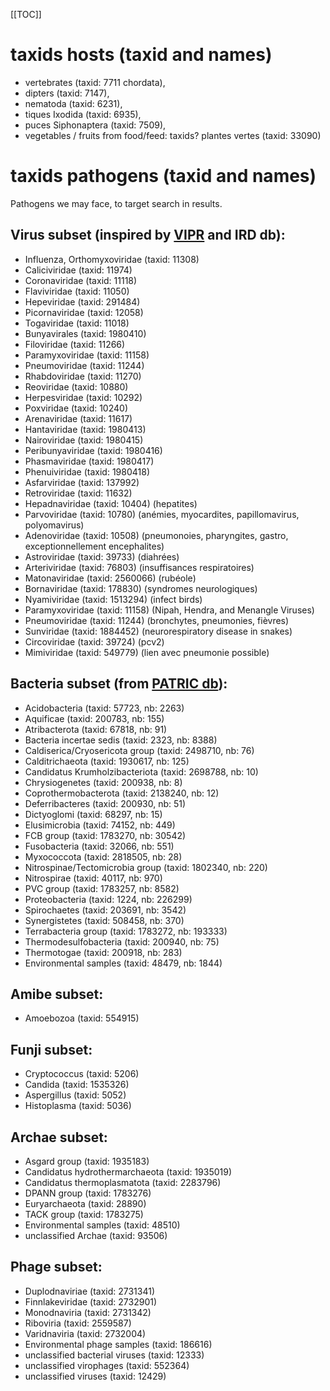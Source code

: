[[TOC]]

# taxids hosts (taxid and names)

- vertebrates (taxid: 7711  chordata),
- dipters (taxid: 7147),
- nematoda (taxid: 6231),
- tiques Ixodida (taxid: 6935),
- puces Siphonaptera (taxid: 7509),
- vegetables / fruits from food/feed: taxids? plantes vertes (taxid: 33090)

# taxids pathogens (taxid and names)

Pathogens we may face, to target search in results.

## Virus subset (inspired by [VIPR](https://www.viprbrc.org/brc/home.spg?decorator=vipr) and IRD db):
  - Influenza, Orthomyxoviridae (taxid: 11308)
  - Caliciviridae (taxid: 11974)
  - Coronaviridae (taxid: 11118)
  - Flaviviridae (taxid: 11050)
  - Hepeviridae (taxid: 291484)
  - Picornaviridae (taxid: 12058)
  - Togaviridae (taxid: 11018)
  - Bunyavirales (taxid: 1980410)
  - Filoviridae (taxid: 11266)
  - Paramyxoviridae (taxid: 11158)
  - Pneumoviridae (taxid: 11244)
  - Rhabdoviridae (taxid: 11270)
  - Reoviridae (taxid: 10880)
  - Herpesviridae (taxid: 10292)
  - Poxviridae (taxid: 10240)
  - Arenaviridae (taxid: 11617)
  - Hantaviridae (taxid: 1980413)
  - Nairoviridae (taxid: 1980415)
  - Peribunyaviridae (taxid: 1980416)
  - Phasmaviridae (taxid: 1980417)
  - Phenuiviridae (taxid: 1980418)
  - Asfarviridae (taxid: 137992)
  - Retroviridae (taxid: 11632)
  - Hepadnaviridae (taxid: 10404) (hepatites)
  - Parvoviridae (taxid: 10780) (anémies, myocardites, papillomavirus, polyomavirus)
  - Adenoviridae (taxid: 10508) (pneumonoies, pharyngites, gastro, exceptionnellement encephalites)
  - Astroviridae (taxid: 39733) (diahrées)
  - Arteriviridae (taxid: 76803) (insuffisances respiratoires)
  - Matonaviridae (taxid: 2560066) (rubéole)
  - Bornaviridae (taxid: 178830) (syndromes neurologiques)
  - Nyamiviridae (taxid: 1513294) (infect birds)
  - Paramyxoviridae (taxid: 11158) (Nipah, Hendra, and Menangle Viruses)
  - Pneumoviridae (taxid: 11244) (bronchytes, pneumonies, fièvres)
  - Sunviridae (taxid: 1884452) (neurorespiratory disease in snakes)
  - Circoviridae (taxid: 39724) (pcv2)
  - Mimiviridae (taxid: 549779) (lien avec pneumonie possible)
  
## Bacteria subset (from [PATRIC db](patricbrc.org)):
  - Acidobacteria (taxid: 57723, nb: 2263)
  - Aquificae (taxid: 200783, nb: 155)
  - Atribacterota (taxid: 67818, nb: 91)
  - Bacteria incertae sedis (taxid: 2323, nb: 8388)
  - Caldiserica/Cryosericota group (taxid: 2498710, nb: 76)
  - Calditrichaeota (taxid: 1930617, nb: 125)
  - Candidatus Krumholzibacteriota (taxid: 2698788, nb: 10)
  - Chrysiogenetes (taxid: 200938, nb: 8)
  - Coprothermobacterota (taxid: 2138240, nb: 12)
  - Deferribacteres (taxid: 200930, nb: 51)
  - Dictyoglomi (taxid: 68297, nb: 15)
  - Elusimicrobia (taxid: 74152, nb: 449)
  - FCB group (taxid: 1783270, nb: 30542)
  - Fusobacteria (taxid: 32066, nb: 551)
  - Myxococcota (taxid: 2818505, nb: 28)
  - Nitrospinae/Tectomicrobia group (taxid: 1802340, nb: 220)
  - Nitrospirae (taxid: 40117, nb: 970)
  - PVC group (taxid: 1783257, nb: 8582)
  - Proteobacteria (taxid: 1224, nb: 226299)
  - Spirochaetes (taxid: 203691, nb: 3542)
  - Synergistetes (taxid: 508458, nb: 370)
  - Terrabacteria group (taxid: 1783272, nb: 193333)
  - Thermodesulfobacteria (taxid: 200940, nb: 75)
  - Thermotogae (taxid: 200918, nb: 283)
  - Environmental samples (taxid: 48479, nb: 1844)


## Amibe subset:
  - Amoebozoa (taxid: 554915)

## Funji subset:
  - Cryptococcus (taxid: 5206)
  - Candida (taxid: 1535326)
  - Aspergillus (taxid: 5052)
  - Histoplasma (taxid: 5036)


## Archae subset:
  - Asgard group (taxid: 1935183)
  - Candidatus hydrothermarchaeota (taxid: 1935019)
  - Candidatus thermoplasmatota (taxid: 2283796)
  - DPANN group (taxid: 1783276)
  - Euryarchaeota (taxid: 28890)
  - TACK group (taxid: 1783275)
  - Environmental samples (taxid: 48510)
  - unclassified Archae (taxid: 93506)

## Phage subset:
  - Duplodnaviriae (taxid: 2731341)
  - Finnlakeviridae (taxid: 2732901)
  - Monodnaviria (taxid: 2731342)
  - Riboviria (taxid: 2559587)
  - Varidnaviria (taxid: 2732004)
  - Environmental phage samples (taxid: 186616)
  - unclassified bacterial viruses (taxid: 12333)
  - unclassified virophages (taxid: 552364)
  - unclassified viruses (taxid: 12429)
